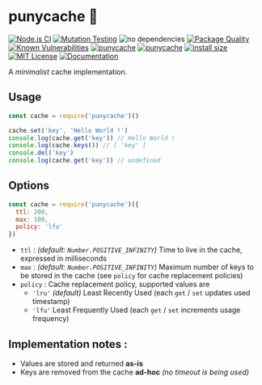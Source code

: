 # punycache 🦴

[![Node.js CI](https://github.com/ArnaudBuchholz/punycache/actions/workflows/node.js.yml/badge.svg)](https://github.com/ArnaudBuchholz/punycache/actions/workflows/node.js.yml)
[![Mutation Testing](https://img.shields.io/badge/mutation%20testing-100%25-green)](https://arnaudbuchholz.github.io/punycache/reports/mutation/mutation.html)
![no dependencies](https://img.shields.io/badge/-no_dependencies-green)
[![Package Quality](https://npm.packagequality.com/shield/punycache.svg)](https://packagequality.com/#?package=punycache)
[![Known Vulnerabilities](https://snyk.io/test/github/ArnaudBuchholz/punycache/badge.svg?targetFile=package.json)](https://snyk.io/test/github/ArnaudBuchholz/punycache?targetFile=package.json)
[![punycache](https://badge.fury.io/js/punycache.svg)](https://www.npmjs.org/package/punycache)
[![punycache](http://img.shields.io/npm/dm/punycache.svg)](https://www.npmjs.org/package/punycache)
[![install size](https://packagephobia.now.sh/badge?p=punycache)](https://packagephobia.now.sh/result?p=punycache)
[![MIT License](https://img.shields.io/badge/License-MIT-yellow.svg)](https://opensource.org/licenses/MIT)
[![Documentation](https://img.shields.io/badge/-documentation-blueviolet)](https://github.com/ArnaudBuchholz/punycache/tree/master/README.md)

A *minimalist* cache implementation.

## Usage

```javascript
const cache = require('punycache')()

cache.set('key', 'Hello World !')
console.log(cache.get('key')) // Hello World !
console.log(cache.keys()) // [ 'key' ]
console.del('key')
console.log(cache.get('key')) // undefined
```

## Options

```javascript
const cache = require('punycache')({
  ttl: 200,
  max: 100,
  policy: 'lfu'
})
```

* `ttl` : *(default: `Number.POSITIVE_INFINITY`)* Time to live in the cache, expressed in milliseconds
* `max` : *(default: `Number.POSITIVE_INFINITY`)* Maximum number of keys to be stored in the cache (see `policy` for cache replacement policies)
* `policy` : Cache replacement policy, supported values are
  * `'lru'` *(default)* Least Recently Used (each `get` / `set` updates used timestamp)
  * `'lfu'` Least Frequently Used (each `get` / `set` increments usage frequency)

## Implementation notes :

* Values are stored and returned **as-is**
* Keys are removed from the cache **ad-hoc** *(no timeout is being used)*
